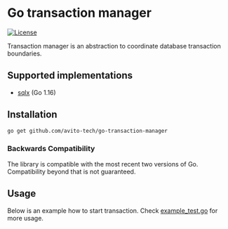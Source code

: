 # Go transaction manager

[![License](https://img.shields.io/badge/license-MIT-blue.svg)](LICENSE)
<!-- #TODO add images
[![GoDoc][doc-img]][doc] [![Coverage Status][cov-img]][cov] ![test][test-img])
-->

Transaction manager is an abstraction to coordinate database transaction boundaries.

## Supported implementations

* [sqlx](https://github.com/jmoiron/sqlx) (Go 1.16)

<!-- #TODO: 
* [sql](https://pkg.go.dev/database/sql) (Go 1.16)
* [mongo-go-driver](https://github.com/mongodb/mongo-go-driver) (Go 1.16)
-->

## Installation

```bash
go get github.com/avito-tech/go-transaction-manager
```

### Backwards Compatibility

The library is compatible with the most recent two versions of Go.
Compatibility beyond that is not guaranteed.

## Usage

Below is an example how to start transaction. Check [example_test.go](sqlx/example_test.go) for more usage.

<!-- #TODO: add example -->
```go

```